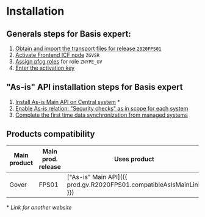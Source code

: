 # Installation

## Generals steps for Basis expert:

1. [Obtain and import the transport files for release `2020FPS01`](../inst/step-1.md)
2. [Activate Frontend ICF node](../inst/step-2.md) `ZGVSR`
3. [Assign pfcg roles](../inst/step-4.md) for role `ZNYPE_GV`
4. [Enter the activation key](../inst/step-5.md)
## "As-is" API installation steps for Basis expert

1. [Install As-is Main API on Central system](https://help.fioritracker.org/V2020/asis/SPS02/inst-cen/) *
2. [Enable As-is relation: "Security checks" as in scope for each system](../inst/step-6.md)
3. [Complete the first time data synchronization from managed systems](../inst/step-7.md)

## Products compatibility
    
| Main product | Main prod. release | Uses product | Compatible release  |
| -------------| ------- | ------------- | ------------------- |
| Gover        | FPS01   | ["As-is" Main API]({{ prod.gv.R2020FPS01.compatibleAsIsMainLink }})        | {{ prod.gv.R2020FPS01.compatibleAsIsMainRel }}               |


\* *Link for another website*